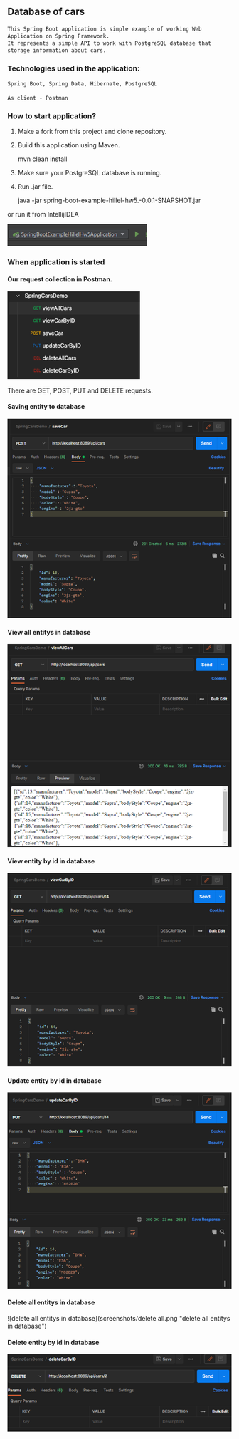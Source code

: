 ## Database of cars

    This Spring Boot application is simple example of working Web Application on Spring Framework.
    It represents a simple API to work with PostgreSQL database that storage information about cars.

### Technologies used in the application: 

    Spring Boot, Spring Data, Hibernate, PostgreSQL

    As client - Postman

### How to start application?

1. Make a fork from this project and clone repository.

2. Build this application using Maven. 


    mvn clean install

3. Make sure your PostgreSQL database is running.
4. Run .jar file.

    
    java -jar spring-boot-example-hillel-hw5.-0.0.1-SNAPSHOT.jar

or run it from IntellijIDEA

![Run from IntellijIDEA](screenshots/run.png "Run from IntellijIDEA")

### When application is started

#### Our request collection in Postman.
![Request collection in Postman](screenshots/1.png "Request collection in Postman")

There are GET, POST, PUT and DELETE requests.

#### Saving entity to database
![save entity to database](screenshots/save.png "save entity to database")

#### View all entitys in database
![view all entitys in database](screenshots/viewall.png "view all entitys in database")

#### View entity by id in database
![view entity by id in database](screenshots/viewbyid.png "view entity by id in database")

#### Update entity by id in database
![update entity by id in database](screenshots/update.png "update entity by id in database")

#### Delete all entitys in database
![delete all entitys in database](screenshots/delete all.png "delete all entitys in database")

#### Delete entity by id in database
![delete entity by id in database](screenshots/deletebyid.png "delete entity by id in database")
